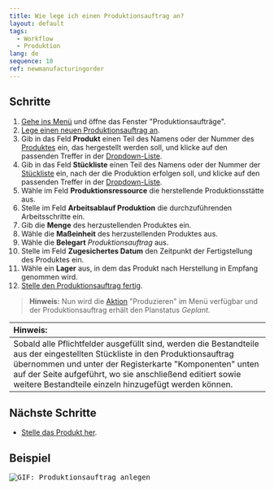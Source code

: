 ```yaml
---
title: Wie lege ich einen Produktionsauftrag an?
layout: default
tags:
  - Workflow
  - Produktion
lang: de
sequence: 10
ref: newmanufacturingorder
---
```


## Schritte
1. [Gehe ins Menü](Menu) und öffne das Fenster "Produktionsaufträge".
1. [Lege einen neuen Produktionsauftrag an](Neuer_Datensatz_Fenster_Webui).
1. Gib in das Feld **Produkt** einen Teil des Namens oder der Nummer des [Produktes](NeuesProdukt) ein, das hergestellt werden soll, und klicke auf den passenden Treffer in der <a href="Keyboard_Shortcuts_Liste#dropdown" title="Dynamisches Suchfeld (Autocomplete)">Dropdown-Liste</a>.
1. Gib in das Feld **Stückliste** einen Teil des Namens oder der Nummer der [Stückliste](Stueckliste_erstellen) ein, nach der die Produktion erfolgen soll, und klicke auf den passenden Treffer in der <a href="Keyboard_Shortcuts_Liste#dropdown" title="Dynamisches Suchfeld (Autocomplete)">Dropdown-Liste</a>.
1. Wähle im Feld **Produktionsressource** die herstellende Produktionsstätte aus.
1. Stelle im Feld **Arbeitsablauf Produktion** die durchzuführenden Arbeitsschritte ein.
1. Gib die **Menge** des herzustellenden Produktes ein.
1. Wähle die **Maßeinheit** des herzustellenden Produktes aus.
1. Wähle die **Belegart** *Produktionsauftrag* aus.
1. Stelle im Feld **Zugesichertes Datum** den Zeitpunkt der Fertigstellung des Produktes ein.
1. Wähle ein **Lager** aus, in dem das Produkt nach Herstellung in Empfang genommen wird.
1. [Stelle den Produktionsauftrag fertig](BelegverarbeitungFertigstellen).
 >**Hinweis:** Nun wird die [Aktion](AktionStarten#aktionsmenue) "Produzieren" im Menü verfügbar und der Produktionsauftrag erhält den Planstatus *Geplant*.

| **Hinweis:** |
| :--- |
| Sobald alle Pflichtfelder ausgefüllt sind, werden die Bestandteile aus der eingestellten Stückliste in den Produktionsauftrag übernommen und unter der Registerkarte "Komponenten" unten auf der Seite aufgeführt, wo sie anschließend editiert sowie weitere Bestandteile einzeln hinzugefügt werden können. |

## Nächste Schritte
- [Stelle das Produkt her](ProduktionFertigstellung).

## Beispiel
<kbd><img src="assets/NeuerProduktionsauftrag.gif" alt="GIF: Produktionsauftrag anlegen"></kbd>
